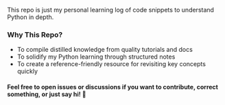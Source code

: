 This repo is just my personal learning log of code snippets to understand Python in depth.



  ### Why This Repo?

- To compile distilled knowledge from quality tutorials and docs
- To solidify my Python learning through structured notes
- To create a reference-friendly resource for revisiting key concepts quickly
 

#### Feel free to open issues or discussions if you want to contribute, correct something, or just say hi! 🙌
